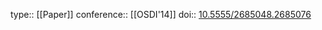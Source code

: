 type:: [[Paper]]
conference:: [[OSDI'14]]
doi:: [10.5555/2685048.2685076](https://dl.acm.org/doi/10.5555/2685048.2685076)
